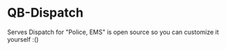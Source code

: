 # QB-Dispatch
 Serves Dispatch for "Police, EMS" is open source so you can customize it yourself :()
